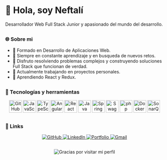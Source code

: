 # 👋 Hola, soy Neftalí 
Desarrollador Web Full Stack Junior y apasionado del mundo del desarrollo. 

##

### 🌐 Sobre mi

- :page_with_curl: Formado en Desarrollo de Aplicaciones Web.
- :bow: Siempre en constante aprendizaje y en busqueda de nuevos retos.
- 🧠 Disfruto resolviendo problemas complejos y construyendo soluciones Full Stack que funcionan de verdad.
- 🔭 Actualmente trabajando en proyectos personales.
- 🌱 Aprendiendo React y Redux.

##

### 🚀 Tecnologías y herramientas 
<div align="center">
	<img width="40" src="https://raw.githubusercontent.com/marwin1991/profile-technology-icons/refs/heads/main/icons/github.png" alt="GitHub" title="GitHub"/>
	<img width="40" src="https://raw.githubusercontent.com/marwin1991/profile-technology-icons/refs/heads/main/icons/javascript.png" alt="JavaScript" title="JavaScript"/>
  <img width="40" src="https://raw.githubusercontent.com/marwin1991/profile-technology-icons/refs/heads/main/icons/typescript.png" alt="TypeScript" title="TypeScript"/>
	<img width="40" src="https://raw.githubusercontent.com/marwin1991/profile-technology-icons/refs/heads/main/icons/angular.png" alt="Angular" title="Angular"/>
	<img width="40" src="https://raw.githubusercontent.com/marwin1991/profile-technology-icons/refs/heads/main/icons/react.png" alt="React" title="React"/>
	<img width="40" src="https://raw.githubusercontent.com/marwin1991/profile-technology-icons/refs/heads/main/icons/java.png" alt="Java" title="Java"/>
	<img width="40" src="https://raw.githubusercontent.com/marwin1991/profile-technology-icons/refs/heads/main/icons/spring_boot.png" alt="Spring Boot" title="Spring Boot"/>
 	<img width="40" src="https://raw.githubusercontent.com/marwin1991/profile-technology-icons/refs/heads/main/icons/swagger.png" alt="Swagger" title="Swagger"/>
	<img width="40" src="https://raw.githubusercontent.com/marwin1991/profile-technology-icons/refs/heads/main/icons/php.png" alt="php" title="php"/>
	<img width="40" src="https://raw.githubusercontent.com/marwin1991/profile-technology-icons/refs/heads/main/icons/docker.png" alt="Docker" title="Docker"/>
 <img width="40" src="https://raw.githubusercontent.com/marwin1991/profile-technology-icons/refs/heads/main/icons/sonarqube.png" alt="SonarQube" title="SonarQube"/>
</div>

##

### :link: Links
<div align="center">
  <a href="https://github.com/InKu3uS">
    <img src="https://img.shields.io/badge/github-%23121011.svg?style=for-the-badge&logo=github&logoColor=white" alt="GitHub" />
  </a>
  <a href="https://www.linkedin.com/in/neftarod/">
    <img src="https://img.shields.io/badge/linkedin-%230077B5.svg?style=for-the-badge&logo=linkedin&logoColor=white" alt="LinkedIn" />
  </a>
  <a href="https://devnefta.vercel.app/">
    <img src="https://img.shields.io/badge/Portfolio-FF7139?style=for-the-badge&logo=Firefox-Browser&logoColor=white" alt="Portfolio" />
  </a>
  <a href="mailto:devnefta@gmail.com">
    <img src="https://img.shields.io/badge/Gmail-D14836?style=for-the-badge&logo=gmail&logoColor=white" alt="Gmail" />
  </a>
</div>
  
##
<p align="center">
  <img src="https://readme-typing-svg.demolab.com?font=Fira+Code&size=14&weight=400&pause=1000&color=F7B342&center=true&vCenter=true&random=true&width=435&lines=Gracias+por+visitar+mi+perfil" alt="Gracias por visitar mi perfil" />
</p>
